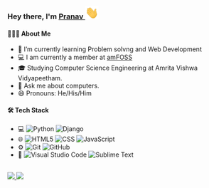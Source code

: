 ### Hey there, I'm <a  href="https://github.com/iampranavdhar/"> Pranav </a> <img  src="https://raw.githubusercontent.com/ABSphreak/ABSphreak/master/gifs/Hi.gif" width="30px"></h2>

#### 👨🏻‍💻 About Me 

- 🌱 I’m currently learning Problem solvng and Web Development
- 💻 I am currently a member at [amFOSS](http://www.amfoss.in)
- 🎓 Studying Computer Science Engineering at Amrita Vishwa Vidyapeetham.
- 💬 Ask me about computers.
- 😄 Pronouns: He/His/Him

#### 🛠 Tech Stack
- 💻
  ![Python](https://img.shields.io/badge/-Python-333333?style=flat&logo=python)
  ![Django](https://img.shields.io/badge/-Django-333333?style=flat&logo=django)
- 🌐 
  ![HTML5](https://img.shields.io/badge/-HTML5-333333?style=flat&logo=HTML5)
  ![CSS](https://img.shields.io/badge/-CSS-333333?style=flat&logo=CSS3&logoColor=1572B6)
  ![JavaScript](https://img.shields.io/badge/-JavaScript-333333?style=flat&logo=javascript)
- ⚙️ 
  ![Git](https://img.shields.io/badge/-Git-333333?style=flat&logo=git)
  ![GitHub](https://img.shields.io/badge/-GitHub-333333?style=flat&logo=github)
- 🔧 
  ![Visual Studio Code](https://img.shields.io/badge/-Visual%20Studio%20Code-333333?style=flat&logo=visual-studio-code&logoColor=007ACC)
  ![Sublime Text](https://img.shields.io/badge/-Sublime%20Text-333333?style=flat&logo=sublime-text)
  
<br/>

<a href="https://github.com/iampranavdhar">
  <img height="180em" src="https://github-readme-stats.vercel.app/api?username=iampranavdhar&theme=radical&show_icons=true" />
  <img height="180em" src="https://github-readme-stats.vercel.app/api/top-langs/?username=iampranavdhar&theme=radical&layout=compact" />
</a>

<br/>
